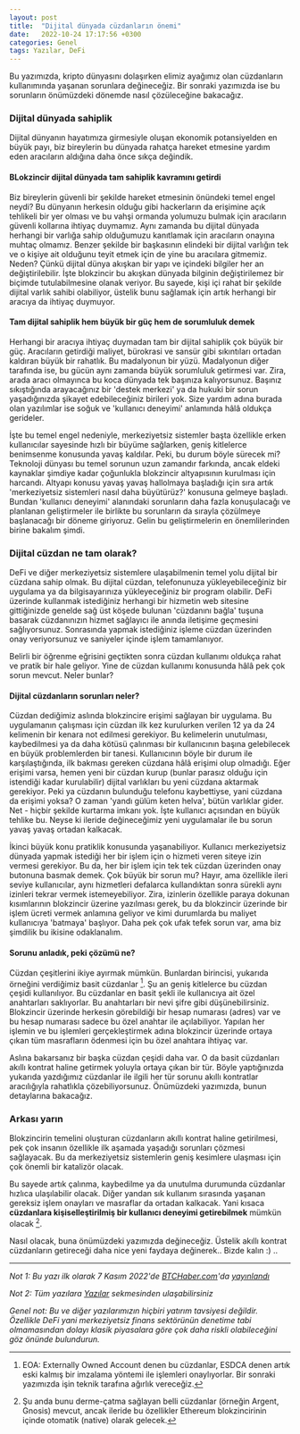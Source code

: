 ```yaml
---
layout: post
title:  "Dijital dünyada cüzdanların önemi"
date:   2022-10-24 17:17:56 +0300
categories: Genel
tags: Yazılar, DeFi
---
```


Bu yazımızda, kripto dünyasını dolaşırken elimiz ayağımız olan cüzdanların kullanımında yaşanan sorunlara değineceğiz. Bir sonraki yazımızda ise bu sorunların önümüzdeki dönemde nasıl çözüleceğine bakacağız. 

### Dijital dünyada sahiplik
Dijital dünyanın hayatımıza girmesiyle oluşan ekonomik potansiyelden en büyük payı, biz bireylerin bu dünyada rahatça hareket etmesine yardım eden aracıların aldığına daha önce sıkça değindik. 

#### BLokzincir dijital dünyada tam sahiplik kavramını getirdi
Biz bireylerin güvenli bir şekilde hareket etmesinin önündeki temel engel neydi? Bu dünyanın herkesin olduğu gibi hackerların da erişimine açık tehlikeli bir yer olması ve bu vahşi ormanda yolumuzu bulmak için aracıların güvenli kollarına ihtiyaç duymamız. Aynı zamanda bu dijital dünyada herhangi bir varlığa sahip olduğumuzu kanıtlamak için aracıların onayına muhtaç olmamız. Benzer şekilde bir başkasının elindeki bir dijital varlığın tek ve o kişiye ait olduğunu teyit etmek için de yine bu aracılara gitmemiz. Neden? Çünkü dijital dünya akışkan bir yapı ve içindeki bilgiler her an değiştirilebilir. İşte blokzincir bu akışkan dünyada bilginin değiştirilemez bir biçimde tutulabilmesine olanak veriyor. Bu sayede, kişi içi rahat bir şekilde dijital varlık sahibi olabiliyor, üstelik bunu sağlamak için artık herhangi bir aracıya da ihtiyaç duymuyor.

#### Tam dijital sahiplik hem büyük bir güç hem de sorumluluk demek
Herhangi bir aracıya ihtiyaç duymadan tam bir dijital sahiplik çok büyük bir güç. Aracıların getirdiği maliyet, bürokrasi ve sansür gibi sıkıntıları ortadan kaldıran büyük bir rahatlık. Bu madalyonun bir yüzü. Madalyonun diğer tarafında ise, bu gücün aynı zamanda büyük sorumluluk getirmesi var. Zira, arada aracı olmayınca bu koca dünyada tek başınıza kalıyorsunuz. Başınız sıkıştığında arayacağınız bir 'destek merkezi' ya da hukuki bir sorun yaşadığınızda şikayet edebileceğiniz birileri yok. Size yardım adına burada olan yazılımlar ise soğuk ve 'kullanıcı deneyimi' anlamında hâlâ oldukça gerideler. 

İşte bu temel engel nedeniyle, merkeziyetsiz sistemler başta özellikle erken kullanıcılar sayesinde hızlı bir büyüme sağlarken, geniş kitlelerce benimsenme konusunda yavaş kaldılar. Peki, bu durum böyle sürecek mi? Teknoloji dünyası bu temel sorunun uzun zamandır farkında, ancak eldeki kaynaklar şimdiye kadar çoğunlukla blokzincir altyapısının  kurulması için harcandı. Altyapı konusu yavaş yavaş hallolmaya başladığı için sıra artık 'merkeziyetsiz sistemleri nasıl daha büyütürüz?' konusuna gelmeye başladı. Bundan 'kullanıcı deneyimi' alanındaki sorunların daha fazla konuşulacağı ve planlanan geliştirmeler ile birlikte bu sorunların da sırayla çözülmeye başlanacağı bir döneme giriyoruz. Gelin bu geliştirmelerin en önemlilerinden birine bakalım şimdi. 

### Dijital cüzdan ne tam olarak?

DeFi ve diğer merkeziyetsiz sistemlere ulaşabilmenin temel yolu dijital bir cüzdana sahip olmak. Bu dijital cüzdan, telefonunuza yükleyebileceğiniz bir uygulama ya da bilgisayarınıza yükleyeceğiniz bir program olabilir. DeFi üzerinde kullanmak istediğiniz herhangi bir hizmetin web sitesine gittiğinizde genelde sağ üst köşede bulunan 'cüzdanını bağla' tuşuna basarak cüzdanınızın hizmet sağlayıcı ile anında iletişime geçmesini sağlıyorsunuz. Sonrasında yapmak istediğiniz işleme cüzdan üzerinden onay veriyorsunuz ve saniyeler içinde işlem tamamlanıyor. 

Belirli bir öğrenme eğrisini geçtikten sonra cüzdan kullanımı oldukça rahat ve pratik bir hale geliyor. Yine de cüzdan kullanımı konusunda hâlâ pek çok sorun mevcut. Neler bunlar? 

#### Dijital cüzdanların sorunları neler?
Cüzdan dediğimiz aslında blokzincire erişimi sağlayan bir uygulama. Bu uygulamanın çalışması için cüzdan ilk kez kurulurken verilen 12 ya da 24 kelimenin bir kenara not edilmesi gerekiyor. Bu kelimelerin unutulması, kaybedilmesi ya da daha kötüsü çalınması bir kullanıcının başına gelebilecek en büyük problemlerden bir tanesi. Kullanıcının  böyle bir durum ile karşılaştığında, ilk bakması gereken cüzdana hâlâ erişimi olup olmadığı. Eğer erişimi varsa, hemen yeni bir cüzdan kurup (bunlar parasız olduğu için istendiği kadar kurulabilir) dijital varlıkları bu yeni cüzdana aktarmak gerekiyor. Peki ya cüzdanın bulunduğu telefonu kaybettiyse, yani cüzdana da erişimi yoksa? O zaman 'yandı gülüm keten helva', bütün varlıklar gider. Net - hiçbir şekilde kurtarma imkanı yok. İşte kullanıcı açısından en büyük tehlike bu. Neyse ki ileride değineceğimiz yeni uygulamalar ile bu sorun yavaş yavaş ortadan kalkacak.

İkinci büyük konu pratiklik konusunda yaşanabiliyor. Kullanıcı merkeziyetsiz dünyada yapmak istediği her bir işlem için o hizmeti veren siteye izin vermesi gerekiyor. Bu da, her bir işlem için tek tek cüzdan üzerinden onay butonuna basmak demek. Çok büyük bir sorun mu? Hayır, ama özellikle ileri seviye kullanıcılar, aynı hizmetleri defalarca kullandıktan sonra sürekli aynı izinleri tekrar vermek istemeyebiliyor. Zira, izinlerin özellikle paraya dokunan kısımlarının blokzincir üzerine yazılması gerek, bu da blokzincir üzerinde bir işlem ücreti vermek anlamına geliyor ve kimi durumlarda bu maliyet kullanıcıya 'batmaya' başlıyor. Daha pek çok ufak tefek sorun var, ama biz şimdilik bu ikisine odaklanalım. 

#### Sorunu anladık, peki çözümü ne?
Cüzdan çeşitlerini ikiye ayırmak mümkün. Bunlardan birincisi, yukarıda örneğini verdiğimiz basit cüzdanlar [^1]. Şu an geniş kitlelerce bu cüzdan çeşidi kullanılıyor. Bu cüzdanlar en basit şekli ile kullanıcıya ait özel anahtarları saklıyorlar. Bu anahtarları bir nevi şifre gibi düşünebilirsiniz. Blokzincir üzerinde herkesin görebildiği bir hesap numarası (adres) var ve bu hesap numarası sadece bu özel anahtar ile açılabiliyor. Yapılan her işlemin ve bu işlemleri gerçekleştirmek adına blokzincir üzerinde ortaya çıkan tüm masrafların ödenmesi için bu özel anahtara ihtiyaç var.

Aslına bakarsanız bir başka cüzdan çeşidi daha var. O da basit cüzdanları akıllı kontrat haline getirmek yoluyla ortaya çıkan bir tür. Böyle yaptığınızda yukarıda yazdığımız cüzdanlar ile ilgili her tür sorunu akıllı kontratlar aracılığıyla rahatlıkla çözebiliyorsunuz. Önümüzdeki yazımızda, bunun detaylarına bakacağız. 

### Arkası yarın

Blokzincirin temelini oluşturan cüzdanların akıllı kontrat haline getirilmesi, pek çok insanın özellikle ilk aşamada yaşadığı sorunları çözmesi sağlayacak. Bu da merkeziyetsiz sistemlerin geniş kesimlere ulaşması için çok önemli bir katalizör olacak. 

Bu sayede artık çalınma, kaybedilme ya da unutulma durumunda cüzdanlar hızlıca ulaşılabilir olacak. Diğer yandan sık kullanım sırasında yaşanan gereksiz işlem onayları ve masraflar da ortadan kalkacak. Yani kısaca **cüzdanlara kişiselleştirilmiş bir kullanıcı deneyimi getirebilmek** mümkün olacak [^2].

Nasıl olacak, buna önümüzdeki yazımızda değineceğiz. Üstelik akıllı kontrat cüzdanların getireceği daha nice yeni faydaya değinerek.. Bizde kalın :) .. 

[^1]: EOA: Externally Owned Account denen bu cüzdanlar, ESDCA denen artık eski kalmış bir imzalama yöntemi ile işlemleri onaylıyorlar. Bir sonraki yazımızda işin teknik tarafına ağırlık vereceğiz. 

[^2]: Şu anda bunu derme-çatma sağlayan belli cüzdanlar (örneğin Argent, Gnosis) mevcut, ancak ileride bu özellikler Ethereum blokzincirinin içinde otomatik (native) olarak gelecek. 

---

*Not 1: Bu yazı ilk olarak 7 Kasım 2022'de [BTCHaber.com](https://www.btchaber.com/)'da [yayınlandı]()*

*Not 2: Tüm yazılara [Yazılar](/articles/) sekmesinden ulaşabilirsiniz*

*Genel not: Bu ve diğer yazılarımızın hiçbiri yatırım tavsiyesi değildir. Özellikle DeFi yani merkeziyetsiz finans sektörünün denetime tabi olmamasından dolayı klasik piyasalara göre çok daha riskli olabileceğini göz önünde bulundurun.*
